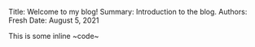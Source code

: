 Title: Welcome to my blog!
Summary: Introduction to the blog.
Authors: Fresh
Date: August 5, 2021



This is some inline ~code~

